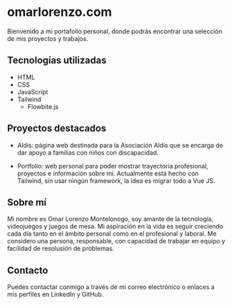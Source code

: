 # omarlorenzo.com

Bienvenido a mi portafolio personal, donde podrás encontrar una selección de mis proyectos y trabajos.

## Tecnologías utilizadas

- HTML
- CSS
- JavaScript
- Tailwind
    - Flowbite.js

## Proyectos destacados

- Aldis: página web destinada para la Asociación Aldis que se encarga de dar apoyo a familias con niños con discapacidad.

- Portfolio: web personal para poder mostrar trayectoria profesional, proyectos e información sobre mí. Actualmente está hecho con Tailwind, sin usar ningún framework, la idea es migrar todo a Vue JS.


## Sobre mí

Mi nombre es Omar Lorenzo Montelonogo, soy amante de la tecnología, videojuegos y juegos de mesa.
Mi aspiración en la vida es seguir creciendo cada día tanto en el ámbito personal como en el profesional y laboral. Me considero una persona, responsable, con capacidad de trabajar en equipo y facilidad de resolusión de problemas.

## Contacto

Puedes contactar conmigo a través de mi correo electrónico o enlaces a mis perfiles en LinkedIn y GitHub.